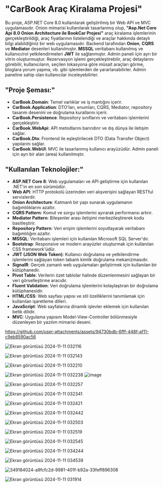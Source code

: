 # **"CarBook Araç Kiralama Projesi"**

Bu proje, ASP.NET Core 8.0 kullanılarak geliştirilmiş bir Web API ve MVC uygulamasıdır. Onion mimarisi kullanılarak tasarlanmış olup, **"Asp.Net Core Api 8.0 Onion Architecture ile BookCar Projesi"** araç kiralama işlemlerinin gerçekleştirildiği, araç fiyatlarının listelendiği ve araçlar hakkında detaylı bilgi alabildiğiniz bir web uygulamasıdır. 
Backend tarafından **Onion**, **CQRS** ve **Mediator** desenleri kullanılmıştır. **MSSQL** veritabanı kullanılmış ve kullanıcı/rol yetkilendirmeleri **JWT** ile sağlanmıştır.
Admin paneli için ayrı bir vitrin oluşturmuştur. Rezervasyon işlemi gerçekleştirebilir, araç detaylarını görebilir, kullanıcıların, seçilen lokasyona göre müsait araçları görme, bloglara yorum yapma, vb. gibi işlemlerden de yararlanabilirler. Admin paneline sahip olan kullanıcılar inceleyebilirler.

## **"Proje Şeması:"**

- **CarBook.Domain**: Temel varlıklar ve iş mantığını içerir.
- **CarBook.Application**: DTO'ları, enumları, CQRS, Mediator, repository tasarım desenini ve doğrulama kurallarını içerir.
- **CarBook.Persistence**: Repository sınıflarını ve veritabanı işlemlerini gerçekleştirir.
- **CarBook.WebApi**: API metodlarını barındırır ve dış dünya ile iletişim sağlar.
- **CarBook.Dto**: Frontend ile eşleştirilecek DTO (Data Transfer Object) yapılarını sağlar.
- **CarBook.WebUI**: MVC ile tasarlanmış kullanıcı arayüzüdür. Admin paneli için ayrı bir alan (area) kullanılmıştır.

## **"Kullanılan Teknolojiler:"**

- **ASP.NET Core 8**: Web uygulamaları ve API geliştirme için kullanılan .NET'in en son sürümüdür.
- **Web API**: HTTP protokolü üzerinden veri alışverişini sağlayan RESTful servislerdir.
- **Onion Architecture**: Katmanlı bir yapı sunarak uygulamanın bağımlılıklarını azaltır.
- **CQRS Pattern**: Komut ve sorgu işlemlerini ayırarak performansı artırır.
- **Mediator Pattern**: Bileşenler arası iletişimi merkezileştirerek kodu basitleştirir.
- **Repository Pattern**: Veri erişim işlemlerini soyutlayarak veritabanı bağımlılığını azaltır.
- **MSSQL**: Veritabanı işlemleri için kullanılan Microsoft SQL Server'dır.
- **Bootstrap**: Responsive ve modern arayüzler oluşturmak için kullanılan CSS framework'üdür.
- **JWT (JSON Web Token)**: Kullanıcı doğrulama ve yetkilendirme işlemlerini sağlayan token tabanlı kimlik doğrulama mekanizmasıdır.
- **SignalR**: Gerçek zamanlı web uygulamaları geliştirmek için kullanılan bir kütüphanedir.
- **Pivot Table**: Verilerin özet tablolar halinde düzenlenmesini sağlayan bir veri görselleştirme aracıdır.
- **Fluent Validation**: Veri doğrulama işlemlerini kolaylaştıran bir doğrulama kütüphanesidir.
- **HTML/CSS**: Web sayfası yapısı ve stil özelliklerini tanımlamak için kullanılan işaretleme dilleri.
- **JavaScript**: Web sayfalarına dinamik işlevler eklemek için kullanılan betik dilidir.
- **MVC**: Uygulama yapısını Model-View-Controller bölünmesiyle düzenleyen bir yazılım mimarisi deseni.





https://github.com/user-attachments/assets/94730bdb-6fff-448f-af11-c9eb8590ac56

![Ekran görüntüsü 2024-11-11 032116](https://github.com/user-attachments/assets/c3e5001c-61cf-4c5e-90fe-9c1a6093231e)

![Ekran görüntüsü 2024-11-11 032143](https://github.com/user-attachments/assets/ab7a01b8-5f6f-4957-b353-5f006836f233)

![Ekran görüntüsü 2024-11-11 032210](https://github.com/user-attachments/assets/ee5c84e7-b3db-4f5a-969a-7ad3c0cc18df)

![Ekran görüntüsü 2024-11-11 032238](https://github.com/user-attachments/assets/f35b811f-451c-4f48-b0f8-07cc48bae69b)
![image](https://github.com/user-attachments/assets/d83b8ffb-5ca0-4367-b3f8-0ca696275654)

![Ekran görüntüsü 2024-11-11 032257](https://github.com/user-attachments/assets/5b12ee3a-05bd-4fea-a81a-d11281092824)

![Ekran görüntüsü 2024-11-11 032341](https://github.com/user-attachments/assets/2fa7ab59-1914-4e92-9d58-2e21992b1277)

![Ekran görüntüsü 2024-11-11 032421](https://github.com/user-attachments/assets/303f9edb-9bbd-466e-9bd1-12268a619e18)

![Ekran görüntüsü 2024-11-11 032442](https://github.com/user-attachments/assets/615878ea-b9c4-44a3-9e9d-c7d0a9e5bca9)

![Ekran görüntüsü 2024-11-11 032503](https://github.com/user-attachments/assets/86efc358-9da8-40a2-97f4-25dfd0ed0079)

![Ekran görüntüsü 2024-11-11 032519](https://github.com/user-attachments/assets/fd13540a-f0d6-4ce8-98c6-5c40a67d19bb)

![Ekran görüntüsü 2024-11-11 032545](https://github.com/user-attachments/assets/0d0ddedc-39e3-427c-96bf-9ca1823da6f5)

![Ekran görüntüsü 2024-11-11 034244](https://github.com/user-attachments/assets/63b0212a-fcd7-4bac-b6ac-825d5050ff01)

![Ekran görüntüsü 2024-11-11 034539](https://github.com/user-attachments/assets/2d1c5f61-4f3a-4689-9eee-4c31abef166e)

![349184024-a9fcfc2d-9981-401f-b92a-33feff896308](https://github.com/user-attachments/assets/20766e3d-d9f1-46b4-b786-53164bfc8356)

![Ekran görüntüsü 2024-11-11 031914](https://github.com/user-attachments/assets/1d36cc11-d01b-4f4f-8e2f-2bc8df4238a5)








